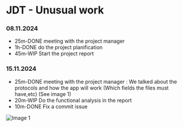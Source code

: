 # JDT - Unusual work
<h3>08.11.2024</h3>
<ul>
<li>
25m-DONE meeting with the project manager
</li>
<li>
1h-DONE do the project planification
</li>
<li>
45m-WIP Start the project report
</li>
</ul>

<h3>15.11.2024</h3>
<ul>
<li>
25m-DONE meeting with the project manager : We talked about the protocols and how the app will work (Which fields the files must have,etc) (See image 1)
</li>
<li>
20m-WIP Do the functional analysis in the report 
</li>
<li>
10m-DONE Fix a commit issue
</li>
</ul>

![Image 1](./Image/resultMeeting1.jpeg)